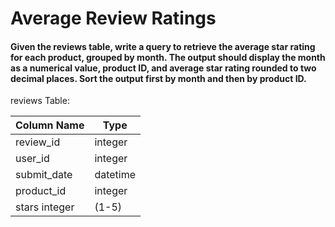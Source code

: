 # Average Review Ratings

#### Given the reviews table, write a query to retrieve the average star rating for each product, grouped by month. The output should display the month as a numerical value, product ID, and average star rating rounded to two decimal places. Sort the output first by month and then by product ID.

reviews Table:

|   Column Name |	Type    |
|---------------|-----------|
|review_id	    |   integer |
|user_id	    |   integer |
|submit_date	|   datetime|
|product_id	    |   integer |
|stars	integer |   (1-5)   |